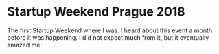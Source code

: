 # Startup Weekend Prague 2018

<!--date:2018-03-02--2018-03-04-->

The first Startup Weekend where I was. I heard about this event a month before it was happening. I did not expect much from it, but it eventually amazed me!
